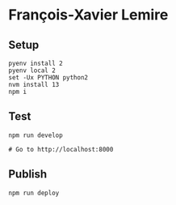 # François-Xavier Lemire

## Setup

```fish
pyenv install 2
pyenv local 2
set -Ux PYTHON python2
nvm install 13
npm i
```

## Test

```fish
npm run develop

# Go to http://localhost:8000
```

## Publish

```fish
npm run deploy
```
